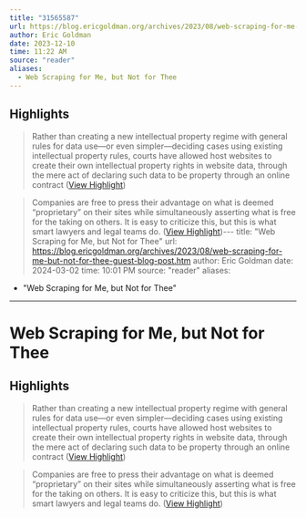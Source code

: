 ```yaml
---
title: "31565587"
url: https://blog.ericgoldman.org/archives/2023/08/web-scraping-for-me-but-not-for-thee-guest-blog-post.htm
author: Eric Goldman
date: 2023-12-10
time: 11:22 AM
source: "reader"
aliases:
  - Web Scraping for Me, but Not for Thee
---
```

## Highlights
> Rather than creating a new intellectual property regime with general rules for data use—or even simpler—deciding cases using existing intellectual property rules, courts have allowed host websites to create their own intellectual property rights in website data, through the mere act of declaring such data to be property through an online contract ([View Highlight](https://read.readwise.io/read/01h8rh41qe9b1nt2hgwr63yp3n))

> Companies are free to press their advantage on what is deemed “proprietary” on their sites while simultaneously asserting what is free for the taking on others. It is easy to criticize this, but this is what smart lawyers and legal teams do. ([View Highlight](https://read.readwise.io/read/01h8rh56wb9gbcjvr7f4dtnd8j))---
title: "Web Scraping for Me, but Not for Thee"
url: https://blog.ericgoldman.org/archives/2023/08/web-scraping-for-me-but-not-for-thee-guest-blog-post.htm
author: Eric Goldman
date: 2024-03-02
time: 10:01 PM
source: "reader"
aliases:
  - "Web Scraping for Me, but Not for Thee"
---
# Web Scraping for Me, but Not for Thee

## Highlights
> Rather than creating a new intellectual property regime with general rules for data use—or even simpler—deciding cases using existing intellectual property rules, courts have allowed host websites to create their own intellectual property rights in website data, through the mere act of declaring such data to be property through an online contract ([View Highlight](https://read.readwise.io/read/01h8rh41qe9b1nt2hgwr63yp3n))

> Companies are free to press their advantage on what is deemed “proprietary” on their sites while simultaneously asserting what is free for the taking on others. It is easy to criticize this, but this is what smart lawyers and legal teams do. ([View Highlight](https://read.readwise.io/read/01h8rh56wb9gbcjvr7f4dtnd8j))

